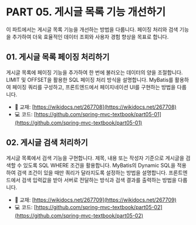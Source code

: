 # PART 05. 게시글 목록 기능 개선하기

이 파트에서는 게시글 목록 기능을 개선하는 방법을 다룹니다.
페이징 처리와 검색 기능을 추가하여 더욱 효율적인 데이터 조회와 사용자 경험 향상을 목표로 합니다.

## 01. 게시글 목록 페이징 처리하기

게시글 목록에 페이징 기능을 추가하여 한 번에 불러오는 데이터의 양을 조절합니다.
LIMIT 및 OFFSET을 활용한 SQL 페이징 처리 방식을 설명합니다.
MyBatis를 활용하여 페이징 쿼리를 구성하고, 프론트엔드에서 페이지네이션 UI를 구현하는 방법을 다룹니다.

- 📖 교재: [https://wikidocs.net/267708](https://wikidocs.net/267708)
- 💻 코드: [https://github.com/spring-mvc-textbook/part05-01](https://github.com/spring-mvc-textbook/part05-01)

## 02. 게시글 검색 처리하기

게시글 목록에서 검색 기능을 구현합니다.
제목, 내용 또는 작성자 기준으로 게시글을 검색할 수 있도록 SQL WHERE 조건을 활용합니다.
MyBatis의 Dynamic SQL을 적용하여 검색 조건이 있을 때만 쿼리가 달라지도록 설정하는 방법을 설명합니다.
프론트엔드에서 검색 입력값을 받아 서버로 전달하는 방식과 검색 결과를 출력하는 방법을 다룹니다.

- 📖 교재: [https://wikidocs.net/267709](https://wikidocs.net/267709)
- 💻 코드: [https://github.com/spring-mvc-textbook/part05-02](https://github.com/spring-mvc-textbook/part05-02)